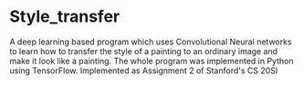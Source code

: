 # Style_transfer
A deep learning based program which uses Convolutional Neural networks to learn how to transfer the style of a painting to an ordinary image and make it look like a painting. The whole program was implemented in Python using TensorFlow.
Implemented as Assignment 2 of Stanford's CS 20SI
